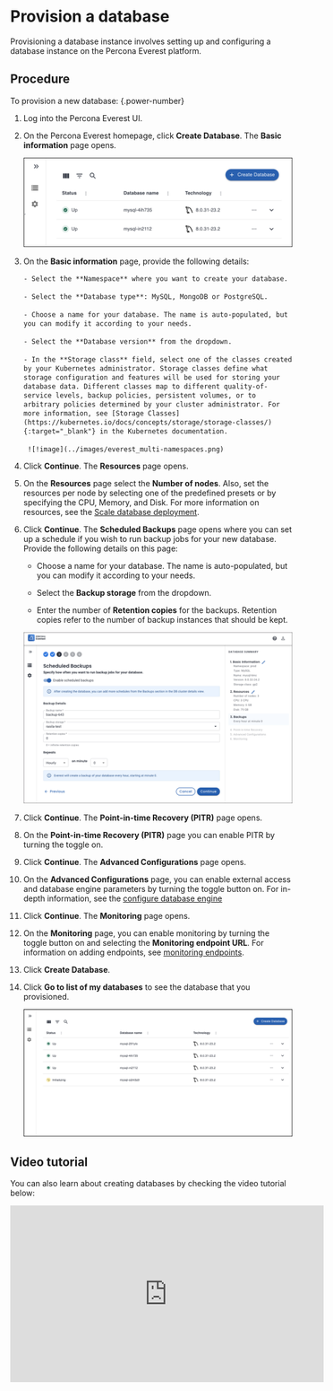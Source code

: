 # Provision a database

Provisioning a database instance involves setting up and configuring a database instance on the Percona Everest platform.

## Procedure

To provision a new database:
{.power-number}

1. Log into the Percona Everest UI.

2. On the Percona Everest homepage, click **Create Database**. The **Basic information** page opens.

    ![!image](../images/everest_db_provision.png)

3. On the **Basic information** page, provide the following details:

       - Select the **Namespace** where you want to create your database.

       - Select the **Database type**: MySQL, MongoDB or PostgreSQL.

       - Choose a name for your database. The name is auto-populated, but you can modify it according to your needs.

       - Select the **Database version** from the dropdown.

       - In the **Storage class** field, select one of the classes created by your Kubernetes administrator. Storage classes define what storage configuration and features will be used for storing your database data. Different classes map to different quality-of-service levels, backup policies, persistent volumes, or to arbitrary policies determined by your cluster administrator. For more information, see [Storage Classes](https://kubernetes.io/docs/concepts/storage/storage-classes/){:target="_blank"} in the Kubernetes documentation. 

        ![!image](../images/everest_multi-namespaces.png)

4. Click **Continue**. The **Resources** page opens.

5. On the **Resources** page select the **Number of nodes**. Also, set the resources per node by selecting one of the predefined presets or by specifying the CPU, Memory, and Disk. For more information on resources, see the [Scale database deployment](../use/scaling.md).

6. Click **Continue**. The **Scheduled Backups** page opens where you can set up a schedule if you wish to run backup jobs for your new database. Provide the following details on this page:

    - Choose a name for your database. The name is auto-populated, but you can modify it according to your needs.
    
    - Select the **Backup storage** from the dropdown.
    
    - Enter the number of **Retention copies** for the backups. Retention copies refer to the number of backup instances that should be kept.

    ![!image](../images/everest_scheduled_backups.png)    


7. Click **Continue**. The **Point-in-time Recovery (PITR)** page opens.

8. On the **Point-in-time Recovery (PITR)** page you can enable PITR by turning the toggle on.

7. Click **Continue**. The **Advanced Configurations** page opens.

8. On the **Advanced Configurations** page, you can enable external access and database engine parameters by turning the toggle button on. For in-depth information, see the [configure database engine](../configure/db_engine_config.md)

9. Click **Continue**. The **Monitoring** page opens.

10. On the **Monitoring** page, you can enable monitoring by turning the toggle button on and selecting the **Monitoring endpoint URL**. For information on adding endpoints, see [monitoring endpoints](../use/monitor_endpoints.md).

13. Click **Create Database**.

14. Click **Go to list of my databases** to see the database that you provisioned.

    ![!image](../images/everest_provisioned_db.png)

## Video tutorial

You can also learn about creating databases by checking the video tutorial below:

<iframe width="560" height="315" src="https://www.youtube.com/embed/Oq1XKB8VXUk?si=JBLVJ9zBfpHGxL2I" title="YouTube video player" frameborder="0" allow="accelerometer; autoplay; clipboard-write; encrypted-media; gyroscope; picture-in-picture; web-share" allowfullscreen></iframe>
